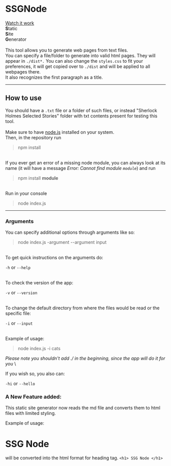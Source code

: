 # SSGNode #
[Watch it work](https://sirinoks.github.io/SSGNode/)  
**S**tatic\
**S**ite\
**G**enerator\
\
This tool allows you to generate web pages from text files.\
You can specify a file/folder to generate into valid html pages. They will appear in `./dist*.`
You can also change the `styles.css` to fit your preferences, it will get copied over to `./dist` and will be applied to all webpages there.\
It also recognizes the first paragraph as a title.

---

## How to use ##
You should have a `.txt` file or a folder of such files, or instead "Sherlock Holmes Selected Stories" folder with txt contents present for testing this tool.\
\
Make sure to have [node.js](https://nodejs.org/en/download/) installed on your system.\
Then, in the repository run

> npm install

\
If you ever get an error of a missing node module, you can always look at its name (it will have a message *Error: Cannot find module `module`*) and run

> npm install **module**

\
Run in your console

> node index.js

***
### Arguments ###
You can specify additional options through arguments like so:

> node index.js -argument --argument input

\
To get quick instructions on the arguments do:

 `-h` or `--help`

\
To check the version of the app:

`-v` or `--version`

\
To change the default directory from where the files would be read or the specific file:

`-i` or `--input` 

\
Example of usage:

> node index.js -i cats

*Please note you shouldn't add ./ in the beginning, since the app will do it for you*
\

If you wish so, you also can:

`-hi` or `--hello`

### A New Feature added: ###

This static site generator now reads the md file and converts them to html files with limited styling.

Example of usage:
# SSG Node # 
will be converted into the html format for heading tag.
```<h1> SSG Node </h1>```

